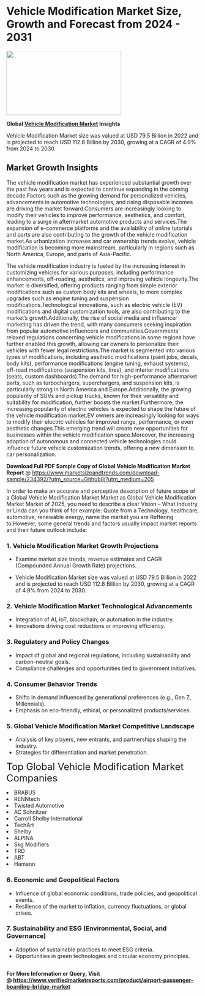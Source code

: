 <H1>Vehicle Modification Market Size, Growth and Forecast from 2024 - 2031</H1><img class="aligncenter size-medium wp-image-584254" src="https://thirdeyenews.in/wp-content/uploads/2024/09/Global-Market-Research-300x168.jpeg" alt="" width="300" height="168" /><p><strong>Global&nbsp;<a href="https://www.marketsizeandtrends.com/download-sample/234392/?utm_source=Github8j?utm_medium=205">Vehicle Modification Market</a> Insights</strong></p><p>Vehicle Modification Market size was valued at USD 79.5 Billion in 2022 and is projected to reach USD 112.8 Billion by 2030, growing at a CAGR of 4.9% from 2024 to 2030.</p><p><h2>Market Growth Insights</h2> <p>The vehicle modification market has experienced substantial growth over the past few years and is expected to continue expanding in the coming decade.Factors such as the growing demand for personalized vehicles, advancements in automotive technologies, and rising disposable incomes are driving the market forward.Consumers are increasingly looking to modify their vehicles to improve performance, aesthetics, and comfort, leading to a surge in aftermarket automotive products and services.The expansion of e-commerce platforms and the availability of online tutorials and parts are also contributing to the growth of the vehicle modification market.As urbanization increases and car ownership trends evolve, vehicle modification is becoming more mainstream, particularly in regions such as North America, Europe, and parts of Asia-Pacific.</p> <p>The vehicle modification industry is fueled by the increasing interest in customizing vehicles for various purposes, including performance enhancements, off-roading, aesthetics, and improving vehicle longevity.The market is diversified, offering products ranging from simple exterior modifications such as custom body kits and wheels, to more complex upgrades such as engine tuning and suspension modifications.Technological innovations, such as electric vehicle (EV) modifications and digital customization tools, are also contributing to the market’s growth.Additionally, the rise of social media and influencer marketing has driven the trend, with many consumers seeking inspiration from popular automotive influencers and communities.Governments' relaxed regulations concerning vehicle modifications in some regions have further enabled this growth, allowing car owners to personalize their vehicles with fewer legal restrictions.The market is segmented into various types of modifications, including aesthetic modifications (paint jobs, decals, body kits), performance modifications (engine tuning, exhaust systems), off-road modifications (suspension kits, tires), and interior modifications (seats, custom dashboards).The demand for high-performance aftermarket parts, such as turbochargers, superchargers, and suspension kits, is particularly strong in North America and Europe.Additionally, the growing popularity of SUVs and pickup trucks, known for their versatility and suitability for modification, further boosts the market.Furthermore, the increasing popularity of electric vehicles is expected to shape the future of the vehicle modification market.EV owners are increasingly looking for ways to modify their electric vehicles for improved range, performance, or even aesthetic changes.This emerging trend will create new opportunities for businesses within the vehicle modification space.Moreover, the increasing adoption of autonomous and connected vehicle technologies could influence future vehicle customization trends, offering a new dimension to car personalization.<p><span class=""><strong>Download Full PDF Sample Copy of Global Vehicle Modification Market Report</strong> @ <a href="https://www.marketsizeandtrends.com/download-sample/234392/?utm_source=Github8j?utm_medium=205" target="_blank">https://www.marketsizeandtrends.com/download-sample/234392/?utm_source=Github8j?utm_medium=205</a></span></p><p>In order to make an accurate and perceptive description of future scope of a Global&nbsp;Vehicle Modification Market Market as Global&nbsp;Vehicle Modification Market Market of 2025, you need to describe a clear Vision &ndash; What Industry or Linda can you think of for example: Quote from a Technology, healthcare, automotive, renewable energy, name the market you are Reffering to.However, some general trends and factors usually impact market reports and their future outlook include:</p><h3>1.&nbsp;<strong>Vehicle Modification Market Growth Projections</strong></h3><ul><li>Examine market size trends, revenue estimates and CAGR (Compounded Annual Growth Rate) projections.</li><li><p>Vehicle Modification Market size was valued at USD 79.5 Billion in 2022 and is projected to reach USD 112.8 Billion by 2030, growing at a CAGR of 4.9% from 2024 to 2030.</p></li></ul><h3>2.&nbsp;<strong>Vehicle Modification Market Technological Advancements</strong></h3><ul><li>Integration of AI, IoT, blockchain, or automation in the industry.</li><li>Innovations driving cost reductions or improving efficiency.</li></ul><h3>3.&nbsp;<strong>Regulatory and Policy Changes</strong></h3><ul><li>Impact of global and regional regulations, including sustainability and carbon-neutral goals.</li><li>Compliance challenges and opportunities tied to government initiatives.</li></ul><h3>4.&nbsp;<strong>Consumer Behavior Trends</strong></h3><ul><li>Shifts in demand influenced by generational preferences (e.g., Gen Z, Millennials).</li><li>Emphasis on eco-friendly, ethical, or personalized products/services.</li></ul><h3>5.&nbsp;<strong>Global Vehicle Modification Market Competitive Landscape</strong></h3><ul><li>Analysis of key players, new entrants, and partnerships shaping the industry.</li><li>Strategies for differentiation and market penetration.</li></ul><p data-pm-slice="1 1 []"><span style="color: inherit; font-family: inherit; font-size: 25px;">Top Global Vehicle Modification Market Companies</span></p><div class="" data-test-id=""><p><li>BRABUS</li><li> RENNtech</li><li> Twisted Automotive</li><li> AC Schnitzer</li><li> Carroll Shelby International</li><li> TechArt</li><li> Shelby</li><li> ALPINA</li><li> Skg Modifiers</li><li> TRD</li><li> ABT</li><li> Hamann</li></p></div><h3>6.&nbsp;<strong>Economic and Geopolitical Factors</strong></h3><ul><li>Influence of global economic conditions, trade policies, and geopolitical events.</li><li>Resilience of the market to inflation, currency fluctuations, or global crises.</li></ul><h3>7.&nbsp;<strong>Sustainability and ESG (Environmental, Social, and Governance)</strong></h3><ul><li>Adoption of sustainable practices to meet ESG criteria.</li><li>Opportunities in green technologies and circular economy principles.</li></ul><h2><strong style="font-size: 14px;">For More Information or Query, Visit @&nbsp;</strong><a style="background-color: #ffffff; font-size: 14px;" href="https://www.marketsizeandtrends.com/report/vehicle-modification-market/" target="_blank">https://www.verifiedmarketreports.com/product/airport-passenger-boarding-bridge-market</a></h2>